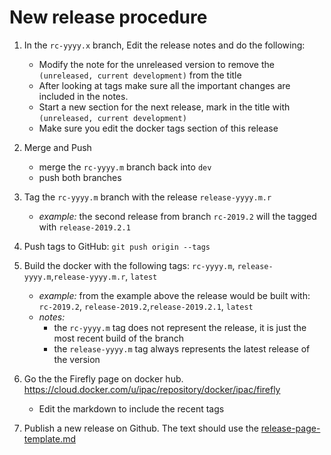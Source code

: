 
# New release procedure


1. In the `rc-yyyy.x` branch, Edit the release notes and do the following:
   - Modify the note for the unreleased version to remove the `(unreleased, current development)` from the title
   - After looking at tags make sure all the important changes are included in the notes.
   - Start a new section for the next release, mark in the title with `(unreleased, current development)`
   - Make sure you edit the docker tags section of this release
   
1. Merge and Push
   - merge the `rc-yyyy.m` branch back into `dev`
   - push both branches
   
1. Tag the `rc-yyyy.m` branch with the release  `release-yyyy.m.r`
   - _example:_ the second release from branch `rc-2019.2` will the tagged with `release-2019.2.1`
   
1. Push tags to GitHub: `git push origin --tags`   

1. Build the docker with the following tags: `rc-yyyy.m`, `release-yyyy.m`,`release-yyyy.m.r`, `latest` 
   - _example:_ from the example above the release would be built with: `rc-2019.2`, `release-2019.2`,`release-2019.2.1`, `latest`
   - _notes:_ 
       - the `rc-yyyy.m` tag does not represent the release, it is just the most recent build of the branch
       - the `release-yyyy.m` tag always represents the latest release of the version
       
1. Go the the Firefly page on docker hub. https://cloud.docker.com/u/ipac/repository/docker/ipac/firefly
   - Edit the markdown to include the recent tags
   
1. Publish a new release on Github. The text should use the [release-page-template.md](release-page-template.md)


